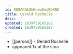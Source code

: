 ```yaml
---
id: R88AKGkQkHaeuQesRDKND
title: Gerald Rochelle
desc: ''
updated: 1639759165182
created: 1639759165182
---
```



- [[person]] - Gerald Rochelle
- appeared 1x at the stoa
